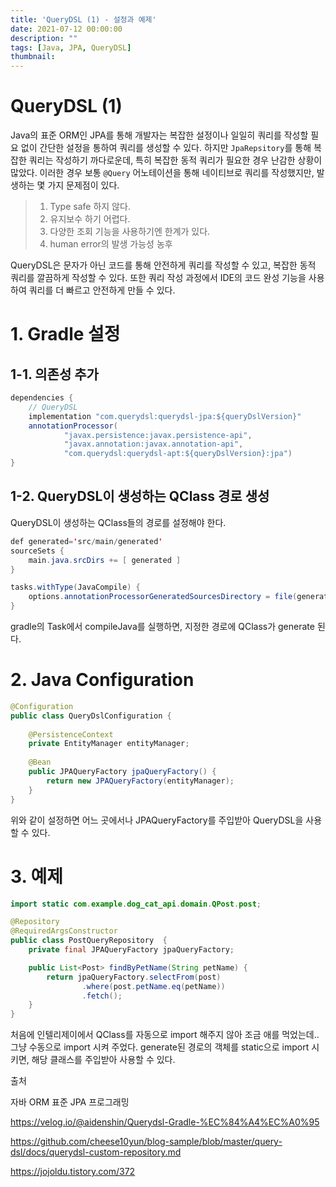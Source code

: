 ```yaml
---
title: 'QueryDSL (1) - 설정과 예제'
date: 2021-07-12 00:00:00
description: ""
tags: [Java, JPA, QueryDSL]
thumbnail: 
---  
```


# QueryDSL (1)

Java의 표준 ORM인 JPA를 통해 개발자는 복잡한 설정이나 일일히 쿼리를 작성할 필요 없이 간단한 설정을 통하여 쿼리를 생성할 수 있다. 하지만 `JpaRepsitory`를 통해 복잡한 쿼리는 작성하기 까다로운데, 특히 복잡한 동적 쿼리가 필요한 경우 난감한 상황이 많았다. 이러한 경우 보통 `@Query` 어노테이션을 통해 네이티브로 쿼리를 작성했지만, 발생하는 몇 가지 문제점이 있다.

> 1. Type safe 하지 않다.
> 2. 유지보수 하기 어렵다.
> 3. 다양한 조회 기능을 사용하기엔 한계가 있다.
> 4. human error의 발생 가능성 농후

QueryDSL은 문자가 아닌 코드를 통해 안전하게 쿼리를 작성할 수 있고, 복잡한 동적 쿼리를 깔끔하게 작성할 수 있다. 또한 쿼리 작성 과정에서 IDE의 코드 완성 기능을 사용하여 쿼리를 더 빠르고 안전하게 만들 수 있다. 

# 1. Gradle 설정 

## 1-1. 의존성 추가 
``` java
dependencies {
    // QueryDSL
    implementation "com.querydsl:querydsl-jpa:${queryDslVersion}"
    annotationProcessor(
            "javax.persistence:javax.persistence-api",
            "javax.annotation:javax.annotation-api",
            "com.querydsl:querydsl-apt:${queryDslVersion}:jpa")
}
```

## 1-2. QueryDSL이 생성하는 QClass 경로 생성
QueryDSL이 생성하는 QClass들의 경로를 설정해야 한다. 
``` java 
def generated='src/main/generated'
sourceSets {
    main.java.srcDirs += [ generated ]
}

tasks.withType(JavaCompile) {
    options.annotationProcessorGeneratedSourcesDirectory = file(generated)
}
``` 
gradle의 Task에서 compileJava를 실행하면, 지정한 경로에 QClass가 generate 된다. 
# 2. Java Configuration

``` java
@Configuration
public class QueryDslConfiguration {
    
    @PersistenceContext
    private EntityManager entityManager;
    
    @Bean
    public JPAQueryFactory jpaQueryFactory() {
        return new JPAQueryFactory(entityManager);
    }
}
``` 
위와 같이 설정하면 어느 곳에서나 JPAQueryFactory를 주입받아 QueryDSL을 사용할 수 있다. 

# 3. 예제 

``` java
import static com.example.dog_cat_api.domain.QPost.post;

@Repository
@RequiredArgsConstructor
public class PostQueryRepository  {
    private final JPAQueryFactory jpaQueryFactory;

    public List<Post> findByPetName(String petName) {
        return jpaQueryFactory.selectFrom(post)
                .where(post.petName.eq(petName))
                .fetch();
    }
}
```  

처음에 인텔리제이에서 QClass를 자동으로 import 해주지 않아 조금 애를 먹었는데.. 그냥 수동으로 import 시켜 주었다. generate된 경로의 객체를 static으로 import 시키면, 해당 클래스를 주입받아 사용할 수 있다. 


출처

자바 ORM 표준 JPA 프로그래밍

https://velog.io/@aidenshin/Querydsl-Gradle-%EC%84%A4%EC%A0%95

https://github.com/cheese10yun/blog-sample/blob/master/query-dsl/docs/querydsl-custom-repository.md

https://jojoldu.tistory.com/372
